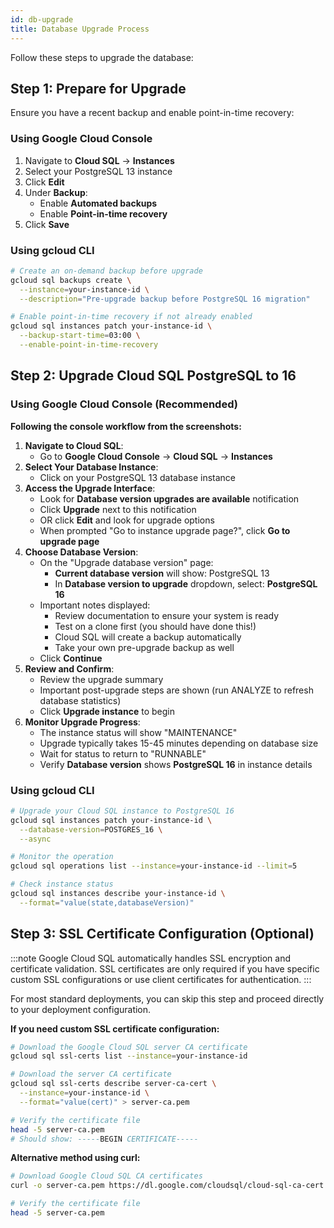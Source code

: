 ```yaml
---
id: db-upgrade
title: Database Upgrade Process
---
```

Follow these steps to upgrade the database:

## Step 1: Prepare for Upgrade

Ensure you have a recent backup and enable point-in-time recovery:

### Using Google Cloud Console

1. Navigate to **Cloud SQL** → **Instances**
2. Select your PostgreSQL 13 instance
3. Click **Edit**
4. Under **Backup**:
   - Enable **Automated backups**
   - Enable **Point-in-time recovery**
5. Click **Save**

### Using gcloud CLI

```bash
# Create an on-demand backup before upgrade
gcloud sql backups create \
  --instance=your-instance-id \
  --description="Pre-upgrade backup before PostgreSQL 16 migration"

# Enable point-in-time recovery if not already enabled
gcloud sql instances patch your-instance-id \
  --backup-start-time=03:00 \
  --enable-point-in-time-recovery
```

## Step 2: Upgrade Cloud SQL PostgreSQL to 16

### Using Google Cloud Console (Recommended)

**Following the console workflow from the screenshots:**

1. **Navigate to Cloud SQL**:
   - Go to **Google Cloud Console** → **Cloud SQL** → **Instances**
2. **Select Your Database Instance**:
   - Click on your PostgreSQL 13 database instance
3. **Access the Upgrade Interface**:
   - Look for **Database version upgrades are available** notification
   - Click **Upgrade** next to this notification
   - OR click **Edit** and look for upgrade options
   - When prompted "Go to instance upgrade page?", click **Go to upgrade page**
4. **Choose Database Version**:
   - On the "Upgrade database version" page:
     - **Current database version** will show: PostgreSQL 13
     - In **Database version to upgrade** dropdown, select: **PostgreSQL 16**
   - Important notes displayed:
     - Review documentation to ensure your system is ready
     - Test on a clone first (you should have done this!)
     - Cloud SQL will create a backup automatically
     - Take your own pre-upgrade backup as well
   - Click **Continue**
5. **Review and Confirm**:
   - Review the upgrade summary
   - Important post-upgrade steps are shown (run ANALYZE to refresh database statistics)
   - Click **Upgrade instance** to begin
6. **Monitor Upgrade Progress**:
   - The instance status will show "MAINTENANCE" 
   - Upgrade typically takes 15-45 minutes depending on database size
   - Wait for status to return to "RUNNABLE"
   - Verify **Database version** shows **PostgreSQL 16** in instance details

### Using gcloud CLI

```bash
# Upgrade your Cloud SQL instance to PostgreSQL 16
gcloud sql instances patch your-instance-id \
  --database-version=POSTGRES_16 \
  --async

# Monitor the operation
gcloud sql operations list --instance=your-instance-id --limit=5

# Check instance status
gcloud sql instances describe your-instance-id \
  --format="value(state,databaseVersion)"
```

## Step 3: SSL Certificate Configuration (Optional)

:::note
Google Cloud SQL automatically handles SSL encryption and certificate validation. SSL certificates are only required if you have specific custom SSL configurations or use client certificates for authentication.
:::

For most standard deployments, you can skip this step and proceed directly to your deployment configuration.

**If you need custom SSL certificate configuration:**

```bash
# Download the Google Cloud SQL server CA certificate
gcloud sql ssl-certs list --instance=your-instance-id

# Download the server CA certificate
gcloud sql ssl-certs describe server-ca-cert \
  --instance=your-instance-id \
  --format="value(cert)" > server-ca.pem

# Verify the certificate file
head -5 server-ca.pem
# Should show: -----BEGIN CERTIFICATE-----
```

**Alternative method using curl:**
```bash
# Download Google Cloud SQL CA certificates
curl -o server-ca.pem https://dl.google.com/cloudsql/cloud-sql-ca-cert.pem

# Verify the certificate file
head -5 server-ca.pem
```
